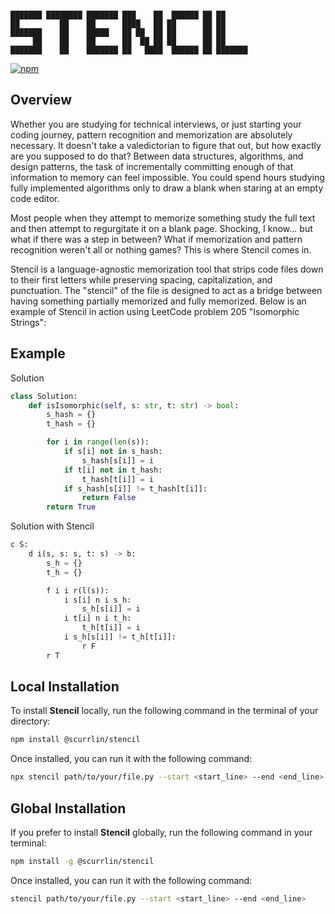 ```

███████ ████████ ███████ ███    ██  ██████ ██ ██      
██         ██    ██      ████   ██ ██      ██ ██      
███████    ██    █████   ██ ██  ██ ██      ██ ██      
     ██    ██    ██      ██  ██ ██ ██      ██ ██      
███████    ██    ███████ ██   ████  ██████ ██ ███████ 

```

[![npm](https://img.shields.io/npm/dt/%40scurrlin%2Fstencil?style=flat&color=blue)](https://www.npmjs.com/package/@scurrlin/stencil)

## Overview

Whether you are studying for technical interviews, or just starting your coding journey, pattern recognition and memorization are absolutely necessary. It doesn't take a valedictorian to figure that out, but how exactly are you supposed to do that? Between data structures, algorithms, and design patterns, the task of incrementally committing enough of that information to memory can feel impossible. You could spend hours studying fully implemented algorithms only to draw a blank when staring at an empty code editor.

Most people when they attempt to memorize something study the full text and then attempt to regurgitate it on a blank page. Shocking, I know... but what if there was a step in between? What if memorization and pattern recognition weren't all or nothing games? This is where Stencil comes in.

Stencil is a language-agnostic memorization tool that strips code files down to their first letters while preserving spacing, capitalization, and punctuation. The "stencil" of the file is designed to act as a bridge between having something partially memorized and fully memorized. Below is an example of Stencil in action using LeetCode problem 205 "Isomorphic Strings":

## Example

Solution

```python
class Solution:
    def isIsomorphic(self, s: str, t: str) -> bool:
        s_hash = {}
        t_hash = {}

        for i in range(len(s)):
            if s[i] not in s_hash:
                s_hash[s[i]] = i    
            if t[i] not in t_hash:
                t_hash[t[i]] = i
            if s_hash[s[i]] != t_hash[t[i]]:
                return False
        return True
```

Solution with Stencil

```python
c S:
    d i(s, s: s, t: s) -> b:
        s_h = {}
        t_h = {}

        f i i r(l(s)):
            i s[i] n i s_h:
                s_h[s[i]] = i    
            i t[i] n i t_h:
                t_h[t[i]] = i
            i s_h[s[i]] != t_h[t[i]]:
                r F
        r T
```

## Local Installation

To install **Stencil** locally, run the following command in the terminal of your directory:

```bash
npm install @scurrlin/stencil
```

Once installed, you can run it with the following command:

```bash
npx stencil path/to/your/file.py --start <start_line> --end <end_line>
```

## Global Installation

If you prefer to install **Stencil** globally, run the following command in your terminal:

```bash
npm install -g @scurrlin/stencil
```

Once installed, you can run it with the following command:

```bash
stencil path/to/your/file.py --start <start_line> --end <end_line>
```